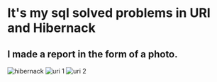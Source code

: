 # It's my sql solved problems in URI and Hibernack
## I made a report in the form of a photo.


![hibernack](https://user-images.githubusercontent.com/81631715/189819736-0bee14b7-1237-4b92-b18b-8a8544fdd19b.jpg)
![uri 1](https://user-images.githubusercontent.com/81631715/189819785-7c401422-39f8-45bb-ae49-2a55903c0263.jpg)
![uri 2](https://user-images.githubusercontent.com/81631715/189819793-687830a3-890b-45c0-a4d8-c51ff9dea411.jpg)
